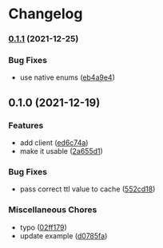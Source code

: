 # Changelog

### [0.1.1](https://www.github.com/brokeyourbike/bancore-api-client-php/compare/v0.1.0...v0.1.1) (2021-12-25)


### Bug Fixes

* use native enums ([eb4a9e4](https://www.github.com/brokeyourbike/bancore-api-client-php/commit/eb4a9e46af9640fc6299a8ffd653091e643bdf67))

## 0.1.0 (2021-12-19)


### Features

* add client ([ed6c74a](https://www.github.com/brokeyourbike/bancore-api-client-php/commit/ed6c74a2410ed8612858b0afef8cb6c49466286d))
* make it usable ([2a655d1](https://www.github.com/brokeyourbike/bancore-api-client-php/commit/2a655d1356fdc5e8a204cac1acefbac4bbbf6ab4))


### Bug Fixes

* pass correct ttl value to cache ([552cd18](https://www.github.com/brokeyourbike/bancore-api-client-php/commit/552cd18a301bb4bbcdb4f5c89e603b520676759c))


### Miscellaneous Chores

* typo ([02ff179](https://www.github.com/brokeyourbike/bancore-api-client-php/commit/02ff179a4966c6bbeaba974c53faf1b28424d955))
* update example ([d0785fa](https://www.github.com/brokeyourbike/bancore-api-client-php/commit/d0785fa45429da18bbe43608dca5821685213007))
